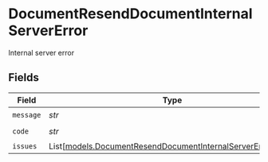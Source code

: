 # DocumentResendDocumentInternalServerError

Internal server error


## Fields

| Field                                                                                                                      | Type                                                                                                                       | Required                                                                                                                   | Description                                                                                                                |
| -------------------------------------------------------------------------------------------------------------------------- | -------------------------------------------------------------------------------------------------------------------------- | -------------------------------------------------------------------------------------------------------------------------- | -------------------------------------------------------------------------------------------------------------------------- |
| `message`                                                                                                                  | *str*                                                                                                                      | :heavy_check_mark:                                                                                                         | N/A                                                                                                                        |
| `code`                                                                                                                     | *str*                                                                                                                      | :heavy_check_mark:                                                                                                         | N/A                                                                                                                        |
| `issues`                                                                                                                   | List[[models.DocumentResendDocumentInternalServerErrorIssue](../models/documentresenddocumentinternalservererrorissue.md)] | :heavy_minus_sign:                                                                                                         | N/A                                                                                                                        |